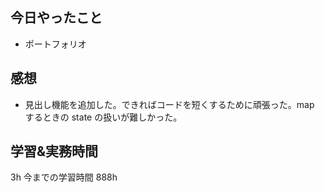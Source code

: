 ## 今日やったこと

- ポートフォリオ

## 感想

- 見出し機能を追加した。できればコードを短くするために頑張った。map するときの state の扱いが難しかった。

## 学習&実務時間

3h
今までの学習時間 888h
